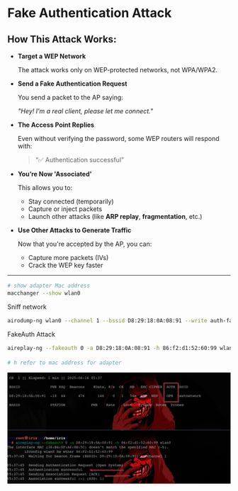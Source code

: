 # Fake Authentication Attack

## How This Attack Works:

*   **Target a WEP Network**

    The attack works only on WEP-protected networks, not WPA/WPA2.
*   **Send a Fake Authentication Request**

    You send a packet to the AP saying:

    _"Hey! I’m a real client, please let me connect."_
*   **The Access Point Replies**

    Even without verifying the password, some WEP routers will respond with:

    > “✅ Authentication successful”
*   **You’re Now 'Associated'**

    This allows you to:

    * Stay connected (temporarily)
    * Capture or inject packets
    * Launch other attacks (like **ARP replay**, **fragmentation**, etc.)
*   **Use Other Attacks to Generate Traffic**

    Now that you're accepted by the AP, you can:

    * Capture more packets (IVs)
    * Crack the WEP key faster

***

```bash
# show adapter Mac address 
macchanger --show wlan0
```

Sniff network

```bash
airodump-ng wlan0 --channel 1 --bssid D8:29:18:0A:08:91 --write auth-fake
```

FakeAuth Attack

```bash
aireplay-ng --fakeauth 0 -a D8:29:18:0A:08:91 -h 86:f2:d1:52:60:99 wlan0

# h refer to mac address for adapter
```

![2025-06-16 12\_37\_54-Kali Linux - VMware Workstation.png](<../../../.gitbook/assets/2025 06 16_12_37_54 Kali_Linux_ _VMware_Workstation.png>)

